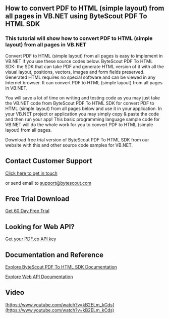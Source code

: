 ## How to convert PDF to HTML (simple layout) from all pages in VB.NET using ByteScout PDF To HTML SDK

### This tutorial will show how to convert PDF to HTML (simple layout) from all pages in VB.NET

Convert PDF to HTML (simple layout) from all pages is easy to implement in VB.NET if you use these source codes below. ByteScout PDF To HTML SDK: the SDK that can take PDF and generate HTML version of it with all the visual layout, positions, vectors, images and form fields preserved. Generated HTML requires no special software and can be viewed in any Internet browser. It can convert PDF to HTML (simple layout) from all pages in VB.NET.

You will save a lot of time on writing and testing code as you may just take the VB.NET code from ByteScout PDF To HTML SDK for convert PDF to HTML (simple layout) from all pages below and use it in your application. In your VB.NET project or application you may simply copy & paste the code and then run your app! This basic programming language sample code for VB.NET will do the whole work for you to convert PDF to HTML (simple layout) from all pages.

Download free trial version of ByteScout PDF To HTML SDK from our website with this and other source code samples for VB.NET.

## Contact Customer Support

[Click here to get in touch](https://bytescout.zendesk.com/hc/en-us/requests/new?subject=ByteScout%20PDF%20To%20HTML%20SDK%20Question)

or send email to [support@bytescout.com](mailto:support@bytescout.com?subject=ByteScout%20PDF%20To%20HTML%20SDK%20Question) 

## Free Trial Download

[Get 60 Day Free Trial](https://bytescout.com/download/web-installer?utm_source=github-readme)

## Looking for Web API? 

[Get your PDF.co API key](https://pdf.co/documentation/api?utm_source=github-readme)

## Documentation and Reference

[Explore ByteScout PDF To HTML SDK Documentation](https://bytescout.com/documentation/index.html?utm_source=github-readme)

[Explore Web API Documentation](https://pdf.co/documentation/api?utm_source=github-readme)

## Video

[https://www.youtube.com/watch?v=kB2ELm_kCds](https://www.youtube.com/watch?v=kB2ELm_kCds)